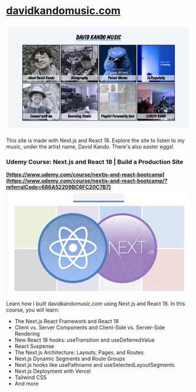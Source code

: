 # [davidkandomusic.com](https://www.davidkandomusic.com)
![david_kando_music](david_kando_music.png)

This site is made with Next.js and React 18.
Explore the site to listen to my music, under the artist name, David Kando. There's also easter eggs!


### Udemy Course: Next.js and React 18 | Build a Production Site
**[https://www.udemy.com/course/nextjs-and-react-bootcamp](https://www.udemy.com/course/nextjs-and-react-bootcamp/?referralCode=686A52209BC6FC20C7B7)**
![Course Logo](next_react_course_logo.png)

Learn how I built davidkandomusic.com using Next.js and React 18. In this course, you will learn:

* The Next.js React Framework and React 18
* Client vs. Server Components and Client-Side vs. Server-Side Rendering
* New React 18 hooks: useTransition and useDeferredValue
* React Suspense
* The Next.js Architecture: Layouts, Pages, and Routes
* Next.js Dynamic Segments and Route Groups
* Next.js hooks like usePathname and useSelectedLayoutSegments
* Next.js Deployment with Vercel
* Tailwind CSS
* And more

